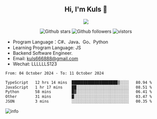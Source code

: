 <h2 align="center"> Hi, I'm Kuls 👋 </h2>
<p align="center">
    <p align="center">
        <img src=" https://avatars.githubusercontent.com/u/42165104?s=460&u=5c7fbf0bce7d4b38a15a44676e6f64b529e47598&v=4"/>
    </p>
    <p align="center">
      <img src="https://img.shields.io/github/stars/hellokuls?style=social" alt="Github stars" />
      <img src="https://img.shields.io/github/followers/hellokuls?style=social" alt="Github followers" />
      <img src="https://visitor-badge.glitch.me/badge?page_id=hellokuls.readme" alt="vistors" />
    </p>
</p>

- Program Language：C#、Java、Go、Python
- Learning Program Language: JS
- Backend Software Engineer.
- Email: kuls666888@gmail.com
- Wechat: LLLLLLS123

<!--START_SECTION:waka-->

```txt
From: 04 October 2024 - To: 11 October 2024

TypeScript   12 hrs 14 mins  ████████████████████▒░░░░   80.94 %
JavaScript   1 hr 17 mins    ██░░░░░░░░░░░░░░░░░░░░░░░   08.51 %
Python       58 mins         █▓░░░░░░░░░░░░░░░░░░░░░░░   06.41 %
Other        31 mins         █░░░░░░░░░░░░░░░░░░░░░░░░   03.47 %
JSON         3 mins          ░░░░░░░░░░░░░░░░░░░░░░░░░   00.35 %
```

<!--END_SECTION:waka-->

![info](https://github-readme-stats.vercel.app/api?username=hellokuls&show_icons=true&count_private=true&hide=prs&theme=default_repocard)


